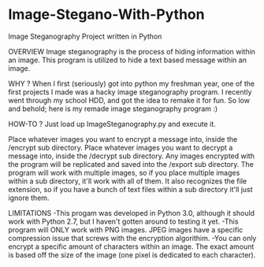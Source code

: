 # Image-Stegano-With-Python
Image Steganography Project written in Python

OVERVIEW
Image steganography is the process of hiding information within an image. This program is utilized to hide a text based message within an image.

WHY ?
When I first (seriously) got into python my freshman year, one of the first projects I made was a hacky image steganography program. I recently went through my school HDD, and got the idea to remake it for fun. So low and behold; here is my remade image steganography program :)

HOW-TO ?
Just load up ImageSteganography.py and execute it.

Place whatever images you want to encrypt a message into, inside the /encrypt sub directory.
Place whatever images you want to decrypt a message into, inside the /decrypt sub directory.
Any images encrypted with the program will be replicated and saved into the /export sub directory.
The program will work with multiple images, so if you place multiple images within a sub directory, it'll work with all of them. It also recognizes the file extension, so if you have a bunch of text files within a sub directory it'll just ignore them.

LIMITATIONS 
-This progam was developed in Python 3.0, although it should work with Python 2.7, but I haven't gotten around to testing it yet.
-This program will ONLY work with PNG images. JPEG images have a specific compression issue that screws with the encryption algorithim.
-You can only encrypt a specific amount of characters within an image. The exact amount is based off the size of the image (one pixel is dedicated to each character).
